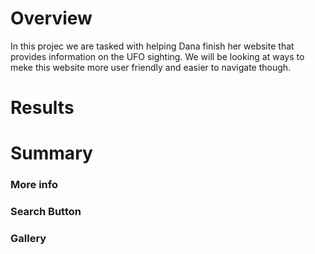 # Overview 
In this projec we are tasked with helping Dana finish her website that provides information on the UFO sighting. We will be looking at ways to meke this website more user friendly and easier to navigate though.


# Results 

##


##


# Summary

### More info 

### Search Button
### Gallery 

###

